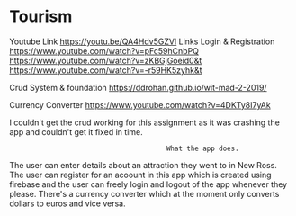# Tourism
Youtube Link https://youtu.be/QA4Hdv5GZVI 
Links 
Login & Registration https://www.youtube.com/watch?v=pFc59hCnbPQ https://www.youtube.com/watch?v=zKBGjGoeid0&t https://www.youtube.com/watch?v=-r59HK5zyhk&t

Crud System & foundation https://ddrohan.github.io/wit-mad-2-2019/

Currency Converter https://www.youtube.com/watch?v=4DKTy8I7yAk


I couldn't get the crud working for this assignment as it was crashing the app and couldn't get it fixed in time.

                                           What the app does.
The user can enter details about an attraction they went to in New Ross.
The user can register for an acoount in this app which is created using firebase 
and the user can freely login and logout of the app whenever they please.
There's a currency converter which at the moment only converts dollars to euros and vice versa.
